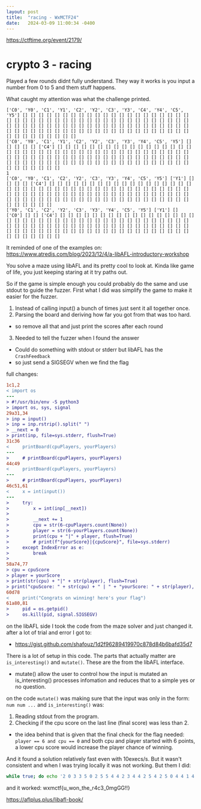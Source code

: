 ```yaml
---
layout: post
title:  "racing - WxMCTF24"
date:   2024-03-09 11:00:34 -0400
---
```


https://ctftime.org/event/2179/

# crypto 3 - racing

Played a few rounds didnt fully understand.
They way it works is you input a number from 0 to 5 and them stuff happens.

What caught my attention was what the challenge printed.
```
['C0', 'Y0', 'C1', 'Y1', 'C2', 'Y2', 'C3', 'Y3', 'C4', 'Y4', 'C5', 'Y5'] [] [] [] [] [] [] [] [] [] [] [] [] [] [] [] [] [] [] [] [] [] [] [] [] [] [] [] [] [] [] [] [] [] [] [] [] [] [] [] [] [] [] [] [] [] [] [] [] [] [] [] [] [] [] [] [] [] [] [] [] [] [] [] [] [] [] [] [] [] [] [] [] [] [] [] [] [] [] [] [] [] [] [] [] [] [] [] [] [] [] [] [] [] [] [] [] [] [] []
['C0', 'Y0', 'C1', 'Y1', 'C2', 'Y2', 'C3', 'Y3', 'Y4', 'C5', 'Y5'] [] [] [] [] [] ['C4'] [] [] [] [] [] [] [] [] [] [] [] [] [] [] [] [] [] [] [] [] [] [] [] [] [] [] [] [] [] [] [] [] [] [] [] [] [] [] [] [] [] [] [] [] [] [] [] [] [] [] [] [] [] [] [] [] [] [] [] [] [] [] [] [] [] [] [] [] [] [] [] [] [] [] [] [] [] [] [] [] [] [] [] [] [] [] [] [] [] [] [] [] []
1
['C0', 'Y0', 'C1', 'C2', 'Y2', 'C3', 'Y3', 'Y4', 'C5', 'Y5'] ['Y1'] [] [] [] [] ['C4'] [] [] [] [] [] [] [] [] [] [] [] [] [] [] [] [] [] [] [] [] [] [] [] [] [] [] [] [] [] [] [] [] [] [] [] [] [] [] [] [] [] [] [] [] [] [] [] [] [] [] [] [] [] [] [] [] [] [] [] [] [] [] [] [] [] [] [] [] [] [] [] [] [] [] [] [] [] [] [] [] [] [] [] [] [] [] [] [] [] [] [] [] []
['Y0', 'C1', 'C2', 'Y2', 'C3', 'Y3', 'Y4', 'C5', 'Y5'] ['Y1'] [] ['C0'] [] [] ['C4'] [] [] [] [] [] [] [] [] [] [] [] [] [] [] [] [] [] [] [] [] [] [] [] [] [] [] [] [] [] [] [] [] [] [] [] [] [] [] [] [] [] [] [] [] [] [] [] [] [] [] [] [] [] [] [] [] [] [] [] [] [] [] [] [] [] [] [] [] [] [] [] [] [] [] [] [] [] [] [] [] [] [] [] [] [] [] [] [] [] [] [] [] []
```
It reminded of one of the examples on:
https://www.atredis.com/blog/2023/12/4/a-libAFL-introductory-workshop

You solve a maze using libAFL and its pretty cool to look at. 
Kinda like game of life, you just keeping staring at it try paths out.

So if the game is simple enough you could probably do the same and use stdout to guide the fuzzer.
First what I did was simplify the game to make it easier for the fuzzer.
1. Instead of calling input() a bunch of times just sent it all together once.
2. Parsing the board and deriving how far you got from that was too hard.
  - so remove all that and just print the scores after each round
3. Needed to tell the fuzzer when I found the answer
  - Could do something with stdout or stderr but libAFL has the `CrashFeedback`
  - so just send a SIGSEGV when we find the flag

full changes:
```diff
1c1,2
< import os
---
> #!/usr/bin/env -S python3
> import os, sys, signal
29a31,34
> inp = input()
> inp = inp.rstrip().split(" ")
> __next = 0
> print(inp, file=sys.stderr, flush=True)
31c36
<     printBoard(cpuPlayers, yourPlayers)
---
>     # printBoard(cpuPlayers, yourPlayers)
44c49
<     printBoard(cpuPlayers, yourPlayers)
---
>     # printBoard(cpuPlayers, yourPlayers)
46c51,61
<     x = int(input())
---
>     try:
>         x = int(inp[__next])
> 
>         __next += 1
>         cpu = str(6-cpuPlayers.count(None))
>         player = str(6-yourPlayers.count(None))
>         print(cpu + "|" + player, flush=True)
>         # print(f"{yourScore}|{cpuScore}", file=sys.stderr)
>     except IndexError as e:
>         break
> 
58a74,77
> cpu = cpuScore
> player = yourScore
> print(str(cpu) + "|" + str(player), flush=True)
> print("cpuScore: " + str(cpu) + " | " + "yourScore: " + str(player), file=sys.stderr, flush=True)
60d78
<     print("Congrats on winning! here's your flag")
61a80,81
>     pid = os.getpid()
>     os.kill(pid, signal.SIGSEGV)
```

on the libAFL side I took the code from the maze solver and just changed it.
after a lot of trial and error I got to:
- https://gist.github.com/shafouz/1d2f96289419970c878d84b6bafd35d7

There is a lot of setup in this code. The parts that actually matter are `is_interesting()` and `mutate()`.
These are the from the libAFL interface. 
- mutate() allow the user to control how the input is mutated an is_interesting() processes infomation
and reduces that to a simple yes or no question.

on the code `mutate()` was making sure that the input was only in the form: `num num ...` and 
`is_interesting()` was:
1. Reading stdout from the program.
2. Checking if the cpu score on the last line (final score) was less than 2.
- the idea behind that is given that the final check for the flag needed: `player == 6 and cpu == 0` and
both cpu and player started with 6 points, a lower cpu score would increase the player chance of winning.
  
And it found a solution relatively fast even with 10execs/s.
But it wasn't consistent and when I was trying locally it was not working.
But them I did:
```bash
while true; do echo '2 0 3 3 5 0 2 5 5 4 4 2 3 4 4 2 5 4 2 5 0 4 4 1 4 0 1 1 3 0 5 0 0 1 5 0 5 4 0 5 3 1 4 1 0 5 5 1 1 5 1 5 5 0 0 4 0 1 1 0 1 4 4 3 2 0 1 1 3 3 0 5 3 5 4 0 5 3 5 4 2 5 1 2 2 1 1 1 5 1 3 3 3 5 0 0 3 4 1' | sed 's# #\n#g' | nc 6344f81.678470.xyz 31626 &>> log.txt; done
```

and it worked:
wxmctf{u_won_the_r4c3_0mgGG!!}

https://aflplus.plus/libafl-book/
